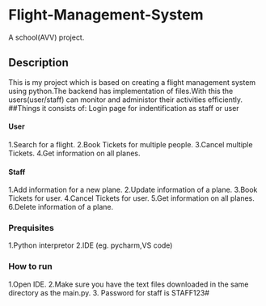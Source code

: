 # Flight-Management-System
A school(AVV) project.
## Description
This is my project which is based on creating a flight management system using python.The backend has implementation of files.With this the users(user/staff) can monitor and administor their activities efficiently.
##Things it consists of:
Login page for indentification as staff or user
#### User
1.Search for a flight.
2.Book Tickets for multiple people.
3.Cancel multiple Tickets.
4.Get information on all planes.
#### Staff
1.Add information for a new plane.
2.Update information of a plane.
3.Book Tickets for user.
4.Cancel Tickets for user.
5.Get information on all planes.
6.Delete information of a plane.

### Prequisites
1.Python interpretor 
2.IDE (eg. pycharm,VS code)

### How to run
1.Open IDE.
2.Make sure you have the text files downloaded in the same directory as the main.py.
3. Password for staff is STAFF123#
